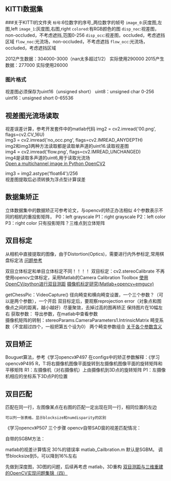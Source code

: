 ## KITTI数据集
###关于KITTI的文件夹
`标号`:6位数字的序号_两位数字的帧号
`image_0`:灰度图,左图,left
`image_1`:灰度图,右图,right
`colored`:有RGB颜色的图
`disp_noc`:视差图，non-occluded，不考虑遮挡,范围0-256
`disp_occ`:视差图，occluded，考虑遮挡区域
`flow_noc`:光流场，non-occluded，不考虑遮挡
`flow_occ`:光流场，occluded，考虑遮挡区域

2012产生数据：304000-3000（nan太多超过1/2） 实际使用290000 
2015产生数据：277000  实际使用26000
### 图片格式
视差图必须保存为uint16（unsigned short）
uint8：unsigned char 0-256
uint16：unsigned short 0-65536
## 视差图光流场读取
视差误差计算，参考开发套件中的matlab代码
img2 = cv2.imread('00.png', flags=cv2.CV_16U)  
img3 = cv2.imread('no_occ.png', flags=cv2.IMREAD_ANYDEPTH)  
img2和img3两种方法读取都是读取单声道的uint16.读取视差图  
img4 = cv2.imread('flow.png', flags=cv2.IMREAD_UNCHANGED)  
img4是读取多声道的uint6,用于读取光流场  
[Open a multichannel image in Python OpenCV2](http://stackoverflow.com/questions/17534489/open-a-multichannel-image-in-python-opencv2)  

img3 = img2.astype('float64')/256  
视差图提取后必须转换为浮点型计算误差  
## 数据集矫正
立体数据集中的数据矫正可参考论文，与opencv的矫正办法相似
4个参数表示不同的相机的重投影矩阵，
P0：left grayscale
P1：right grayscale
P2：left color
P3：right color
只有投影矩阵？三维点到立体矩阵

## 双目标定
从相机中直接提取的图像，由于Distortion(Optics)，需要进行内外参标定,常用棋盘标定法
[问题参考](http://stackoverflow.com/questions/40977325/python-opencv-camera-calibration-cvimshow-error)

双目立体标定和单目立体标定不同！！！！
双目标定：cv2.stereoCalibrate
不再使用opencv立体标定，采用Matlab的Camera Calibration Toolbox
[使用OpenCV/python进行双目测距](http://www.cnblogs.com/zhiyishou/p/5767592.html)
[摄像机标定研究(Matlab+opencv+emgucv)](http://www.voidcn.com/blog/t247555529/article/p-6210675.html)

getChessPic：VideoCapture()
径向畸变和横向畸变设置，一个三个参数？（可以是两个参数），一个开启
双目标定后，要观察reprojection error（对象点和图像点之间的距离，越小越好）尽量聚敛，去掉过高的图再矫正
保持图片在10幅左右
获取参数：
导出参数，在matlab中查看参数  
摄像机矩阵的转制：stereoParams.CameraParameters1.IntrinsicMatrix
畸变系数（不宜超过四个，一般把第五个设为0）
两个畸变参数组合
[关于各个参数含义](http://cn.mathworks.com/help/vision/ref/cameraparameters-class.html)


## 双目矫正
Bouguet算法，参考《学习opencv》P497
在configs中的矫正参数解释：《学习opencv》P495
R，T:将右摄像机图像平面旋转到左摄像机图像平面的旋转矩阵和平移矩阵
R1：左摄像机（对右摄像机）上由摄像机到3D点的旋转矩阵
P1：左摄像机相应的坐标系下3D点P的位置


## 双目匹配
匹配在同一行，左图像某点在右图的匹配一定出现在同一行，相同位置的左边  

`可以列一张表格，显示blocksize和numdisparity的区别`

《学习opencv》P507 三个步骤
opencv自带SAD窗的视差匹配情况：

自带的SGBM方法：

matlab的视差计算情况
30%的错误率 matlab_Cailbration.m
默认是SGBM。
调节blocksize到5，可以降到16%左右

先做到深度图，3D图的问题，后续再考虑
matlab，3D重构
[双目测距与三维重建的OpenCV实现问题集锦（四）](http://blog.csdn.net/chenyusiyuan/article/details/5970799)

